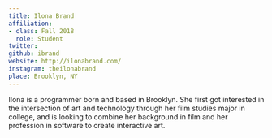 ```yaml
---
title: Ilona Brand
affiliation:
- class: Fall 2018
  role: Student
twitter:
github: ibrand
website: http://ilonabrand.com/
instagram: theilonabrand
place: Brooklyn, NY
---
```

Ilona is a programmer born and based in Brooklyn. She first got interested in the intersection of art and technology through her film studies major in college, and is looking to combine her background in film and her profession in software to create interactive art.
